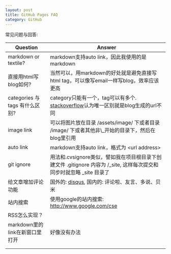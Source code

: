 ```yaml
---
layout: post
title: GitHub Pages FAQ
category: GitHub
---
```


常见问题与回答:

<table class="ink-table ink-bordered ink-zebra ink-hover">
  <thead>
    <tr>
      <th>Question</th>
      <th>Answer</th>
    </tr>
  </thead>
  <tbody>
    <tr>
      <td>markdown or textile?</td>
      <td>markdown支持auto link，因此我使用的是markdown</td>
    </tr>
    <tr>
      <td>直接用html写blog如何?</td>
      <td>当然可以，用markdown的好处就是避免直接写html tag，可以像写email一样写blog，效率应该更高</td>
    </tr>
    <tr>
      <td>categories 与 tags 有什么区别?</td>
      <td>category只能有一个，tag可以有多个. <a href="http://stackoverflow.com/questions/8675841/whats-the-difference-between-categories-and-tags-in-jekyll">stackoverflow</a>认为唯一区别就是blog生成的url不同</td>
    </tr>
    <tr>
      <td>image link</td>
      <td>可以将图片放在目录 /assets/image/ 下或者目录 /image/ 下或者其他非\_开始的目录下，然后在blog里引用</td>
    </tr>
    <tr>
      <td>auto link</td>
      <td>markdown支持auto link，格式为 &lt;url address></td>
    </tr>
    <tr>
      <td>git ignore</td>
      <td>用法和.cvsignore类似，譬如我在项目根目录下创建文件 .gitignore 内容为 /_site, 这样每次提交和同步时就忽略 _site 目录了</td>
    </tr>
    <tr>
      <td>给文章增加评论功能</td>
      <td>国外的: <a href="http://disqus.com" target="_blank">disqus</a>, 国内的: 评论啦、友言、多说、贝米</td>
    </tr>
    <tr>
      <td>站内搜索</td>
      <td>使用google的站内搜索: <a href="http://www.google.com/cse">http://www.google.com/cse</a> </td>
    </tr>
    <tr>
      <td>RSS怎么实现？</td>
      <td></td>
    </tr>
    <tr>
      <td>markdown里的link在新窗口里打开</td>
      <td>好像没有办法</td>
    </tr>
    <tr>
      <td></td>
      <td></td>
    </tr>
    <tr>
      <td></td>
      <td></td>
    </tr>
  </tbody>
</table>